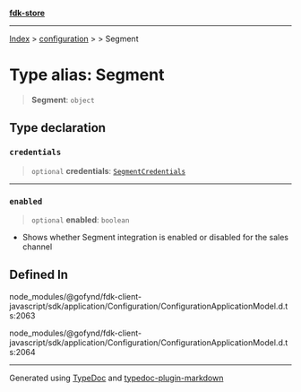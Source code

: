 [**fdk-store**](../../../README.md)
***

[Index](../../../API.md) > [configuration](../../README.md) > [<internal>](../README.md) > Segment

# Type alias: Segment

> **Segment**: `object`

## Type declaration

### `credentials`

> `optional` **credentials**: [`SegmentCredentials`](type-alias.SegmentCredentials.md)

***

### `enabled`

> `optional` **enabled**: `boolean`

- Shows whether Segment integration is enabled
or disabled for the sales channel

## Defined In

node\_modules/@gofynd/fdk-client-javascript/sdk/application/Configuration/ConfigurationApplicationModel.d.ts:2063

node\_modules/@gofynd/fdk-client-javascript/sdk/application/Configuration/ConfigurationApplicationModel.d.ts:2064

***
Generated using [TypeDoc](https://typedoc.org/) and [typedoc-plugin-markdown](https://www.npmjs.com/package/typedoc-plugin-markdown)
